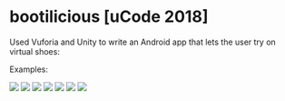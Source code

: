 # bootilicious [uCode 2018]

Used Vuforia and Unity to write an Android app that lets the user try on virtual shoes:

Examples:

![](examples/IMG-20180314-WA0000.jpg)
![](examples/IMG-20180314-WA0001.jpg)
![](examples/IMG-20180314-WA0002.jpg)
![](examples/IMG-20180314-WA0003.jpg)
![](examples/IMG-20180314-WA0004.jpg)
![](examples/IMG-20180314-WA0005.jpg)
![](examples/IMG-20180314-WA0006.jpg)
